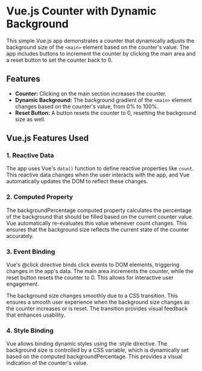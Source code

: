# Vue.js Counter with Dynamic Background

This simple Vue.js app demonstrates a counter that dynamically adjusts the background size of the `<main>` element based on the counter's value. The app includes buttons to increment the counter by clicking the main area and a reset button to set the counter back to 0.

## Features

- **Counter:** Clicking on the main section increases the counter.
- **Dynamic Background:** The background gradient of the `<main>` element changes based on the counter's value, from 0% to 100%.
- **Reset Button:** A button resets the counter to 0, resetting the background size as well.

## Vue.js Features Used

### 1. **Reactive Data**

The app uses Vue's `data()` function to define reactive properties like `count`. This reactive data changes when the user interacts with the app, and Vue automatically updates the DOM to reflect these changes.

### 2. **Computed Property**

The backgroundPercentage computed property calculates the percentage of the background that should be filled based on the current counter value. Vue automatically re-evaluates this value whenever count changes. This ensures that the background size reflects the current state of the counter accurately.

### 3. **Event Binding**

Vue's @click directive binds click events to DOM elements, triggering changes in the app's data. The main area increments the counter, while the reset button resets the counter to 0. This allows for interactive user engagement.

The background size changes smoothly due to a CSS transition. This ensures a smooth user experience when the background size changes as the counter increases or is reset. The transition provides visual feedback that enhances usability.

### 4. **Style Binding**

Vue allows binding dynamic styles using the :style directive. The background size is controlled by a CSS variable, which is dynamically set based on the computed backgroundPercentage. This provides a visual indication of the counter's value.